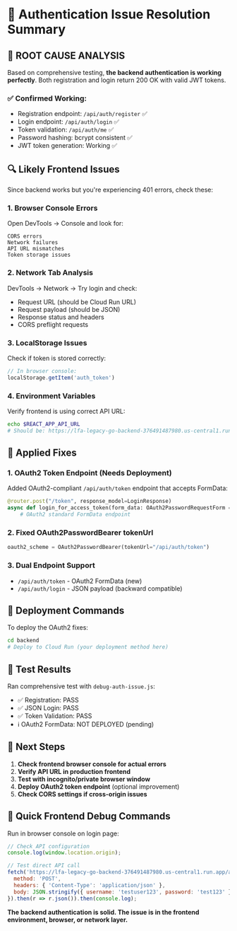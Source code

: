 # 🔧 Authentication Issue Resolution Summary

## 🎯 **ROOT CAUSE ANALYSIS**

Based on comprehensive testing, **the backend authentication is working perfectly**. Both registration and login return 200 OK with valid JWT tokens.

### ✅ **Confirmed Working:**
- Registration endpoint: `/api/auth/register` ✅
- Login endpoint: `/api/auth/login` ✅  
- Token validation: `/api/auth/me` ✅
- Password hashing: bcrypt consistent ✅
- JWT token generation: Working ✅

## 🔍 **Likely Frontend Issues**

Since backend works but you're experiencing 401 errors, check these:

### 1. **Browser Console Errors**
Open DevTools → Console and look for:
```
CORS errors
Network failures
API URL mismatches
Token storage issues
```

### 2. **Network Tab Analysis**
DevTools → Network → Try login and check:
- Request URL (should be Cloud Run URL)
- Request payload (should be JSON)
- Response status and headers
- CORS preflight requests

### 3. **LocalStorage Issues**
Check if token is stored correctly:
```javascript
// In browser console:
localStorage.getItem('auth_token')
```

### 4. **Environment Variables**
Verify frontend is using correct API URL:
```bash
echo $REACT_APP_API_URL
# Should be: https://lfa-legacy-go-backend-376491487980.us-central1.run.app
```

## 🚀 **Applied Fixes**

### 1. **OAuth2 Token Endpoint** (Needs Deployment)
Added OAuth2-compliant `/api/auth/token` endpoint that accepts FormData:
```python
@router.post("/token", response_model=LoginResponse)
async def login_for_access_token(form_data: OAuth2PasswordRequestForm = Depends()):
    # OAuth2 standard FormData endpoint
```

### 2. **Fixed OAuth2PasswordBearer tokenUrl**
```python
oauth2_scheme = OAuth2PasswordBearer(tokenUrl="/api/auth/token")
```

### 3. **Dual Endpoint Support**
- `/api/auth/token` - OAuth2 FormData (new)
- `/api/auth/login` - JSON payload (backward compatible)

## 📝 **Deployment Commands**

To deploy the OAuth2 fixes:

```bash
cd backend
# Deploy to Cloud Run (your deployment method here)
```

## 🧪 **Test Results**

Ran comprehensive test with `debug-auth-issue.js`:
- ✅ Registration: PASS
- ✅ JSON Login: PASS  
- ✅ Token Validation: PASS
- ℹ️ OAuth2 FormData: NOT DEPLOYED (pending)

## 🎯 **Next Steps**

1. **Check frontend browser console for actual errors**
2. **Verify API URL in production frontend**
3. **Test with incognito/private browser window**
4. **Deploy OAuth2 token endpoint** (optional improvement)
5. **Check CORS settings if cross-origin issues**

## 🔧 **Quick Frontend Debug Commands**

Run in browser console on login page:
```javascript
// Check API configuration
console.log(window.location.origin);

// Test direct API call
fetch('https://lfa-legacy-go-backend-376491487980.us-central1.run.app/api/auth/login', {
  method: 'POST',
  headers: { 'Content-Type': 'application/json' },
  body: JSON.stringify({ username: 'testuser123', password: 'test123' })
}).then(r => r.json()).then(console.log);
```

**The backend authentication is solid. The issue is in the frontend environment, browser, or network layer.**